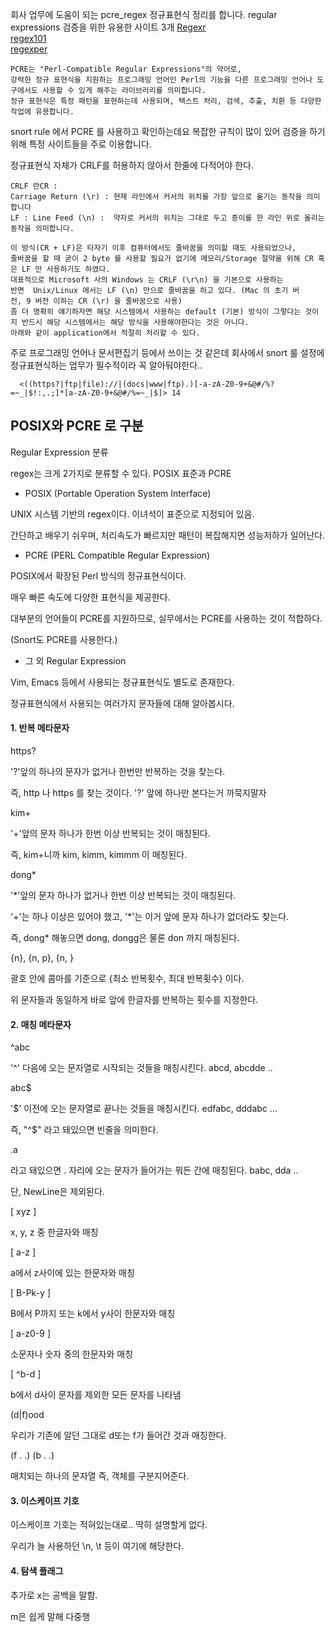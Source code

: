 회사 업무에 도움이 되는 pcre_regex 정규표현식 정리를 합니다.
regular expressions 검증을 위한 유용한 사이트 3개
[Regexr]([https://regexr.com/)     
[regex101]([https://regex101.com/)     
[regexper](https://regexper.com/)      
```
PCRE는 "Perl-Compatible Regular Expressions"의 약어로,
강력한 정규 표현식을 지원하는 프로그래밍 언어인 Perl의 기능을 다른 프로그래밍 언어나 도구에서도 사용할 수 있게 해주는 라이브러리를 의미합니다.
정규 표현식은 특정 패턴을 표현하는데 사용되며, 텍스트 처리, 검색, 추출, 치환 등 다양한 작업에 유용합니다. 
```
snort rule 에서 PCRE 를 사용하고 확인하는데요
복잡한 규칙이 많이 있어 검증을 하기 위해 특정 사이트들을 주로 이용합니다.

정규표현식 자체가 CRLF를 허용하지 않아서 한줄에 다적어야 한다.
```
CRLF 란CR :
Carriage Return (\r) : 현재 라인에서 커서의 위치를 가장 앞으로 옮기는 동작을 의미합니다
LF : Line Feed (\n) :  약자로 커서의 위치는 그대로 두고 종이를 한 라인 위로 올리는 동작을 의미합니다.

이 방식(CR + LF)은 타자기 이후 컴퓨터에서도 줄바꿈을 의미할 때도 사용되었으나,
줄바꿈을 할 때 굳이 2 byte 를 사용할 필요가 없기에 메모리/Storage 절약을 위해 CR 혹은 LF 만 사용하기도 하였다.
대표적으로 Microsoft 사의 Windows 는 CRLF (\r\n) 을 기본으로 사용하는
반면  Unix/Linux 에서는 LF (\n) 만으로 줄바꿈을 하고 있다. (Mac 의 초기 버전, 9 버전 이하는 CR (\r) 을 줄바꿈으로 사용)
좀 더 명확히 얘기하자면 해당 시스템에서 사용하는 default (기본) 방식이 그렇다는 것이지 반드시 해당 시스템에서는 해당 방식을 사용해야한다는 것은 아니다.
아래와 같이 application에서 적절히 처리할 수 있다. 
```
주로 프로그래밍 언어나 문서편집기 등에서 쓰이는 것 같은데 회사에서 snort 룰 설정에 정규표현식하는 업무가 필수적이라 꼭 알아둬야한다..
```
  <((https?|ftp|file)://|(docs|www|ftp).)[-a-zA-Z0-9+&@#/%?=~_|$!:,.;]*[a-zA-Z0-9+&@#/%=~_|$]> 14
```
## POSIX와 PCRE 로 구분

Regular Expression 분류

regex는 크게 2가지로 분류할 수 있다. POSIX 표준과 PCRE

- POSIX (Portable Operation System Interface)

UNIX 시스템 기반의 regex이다. 이녀석이 표준으로 지정되어 있음.

간단하고 배우기 쉬우며, 처리속도가 빠르지만 패턴이 복잡해지면 성능저하가 일어난다.

- PCRE (PERL Compatible Regular Expression)

POSIX에서 확장된 Perl 방식의 정규표현식이다.

매우 빠른 속도에 다양한 표현식을 제공한다.

대부분의 언어들이 PCRE를 지원하므로, 실무에서는 PCRE를 사용하는 것이 적합하다.

(Snort도 PCRE를 사용한다.)

- 그 외 Regular Expression

Vim, Emacs 등에서 사용되는 정규표현식도 별도로 존재한다.

정규표현식에서 사용되는 여러가지 문자들에 대해 알아봅시다.

 

#### 1. 반복 메타문자

https?

'?'앞의 하나의 문자가 없거나 한번만 반복하는 것을 찾는다.

즉, http 나 https 를 찾는 것이다. '?' 앞에 하나만 본다는거 까묵지말자 

kim+

'+'앞의 문자 하나가 한번 이상 반복되는 것이 매칭된다. 

즉, kim+니까 kim, kimm, kimmm 이 매칭된다.

dong*

'*'앞의 문자 하나가 없거나 한번 이상 반복되는 것이 매칭된다. 

'+'는 하나 이상은 있어야 했고, '*'는 이거 앞에 문자 하나가 없더라도 찾는다.

즉, dong* 해놓으면 dong, dongg은 물론 don 까지 매칭된다.

{n}, {n, p}, {n, }

괄호 안에 콤마를 기준으로 {최소 반복횟수, 최대 반복횟수} 이다.

위 문자들과 동일하게 바로 앞에 한글자를 반복하는 횟수를 지정한다.

#### 2. 매칭 메타문자

^abc

'^' 다음에 오는 문자열로 시작되는 것들을 매칭시킨다. abcd, abcdde ..

abc$

'$' 이전에 오는 문자열로 끝나는 것들을 매칭시킨다. edfabc, dddabc ...

즉, "^$" 라고 돼있으면 빈줄을 의미한다.

.a

라고 돼있으면 . 자리에 오는 문자가 들어가는 뭐든 간에 매칭된다. babc, dda ..

단, NewLine은 제외된다.

[ xyz ]

x, y, z 중 한글자와 매칭

[ a-z ]

a에서 z사이에 있는 한문자와 매칭

[ B-Pk-y ]

B에서 P까지 또는 k에서 y사이 한문자와 매칭

[ a-z0-9 ]

소문자나 숫자 중의 한문자와 매칭

[ ^b-d ]

b에서 d사이 문자를 제외한 모든 문자를 나타냄 

(d|f)ood

우리가 기존에 알던 그대로 d또는 f가 들어간 것과 매칭한다.

(f . .) (b . .)

매치되는 하나의 문자열 즉, 객체를 구분지어준다.

#### 3. 이스케이프 기호

이스케이프 기호는 적혀있는대로.. 딱히 설명할게 없다.

우리가 늘 사용하던 \n, \t 등이 여기에 해당한다.

#### 4. 탐색 플래그

추가로 x는 공백을 말함. 

m은 쉽게 말해 다중행

